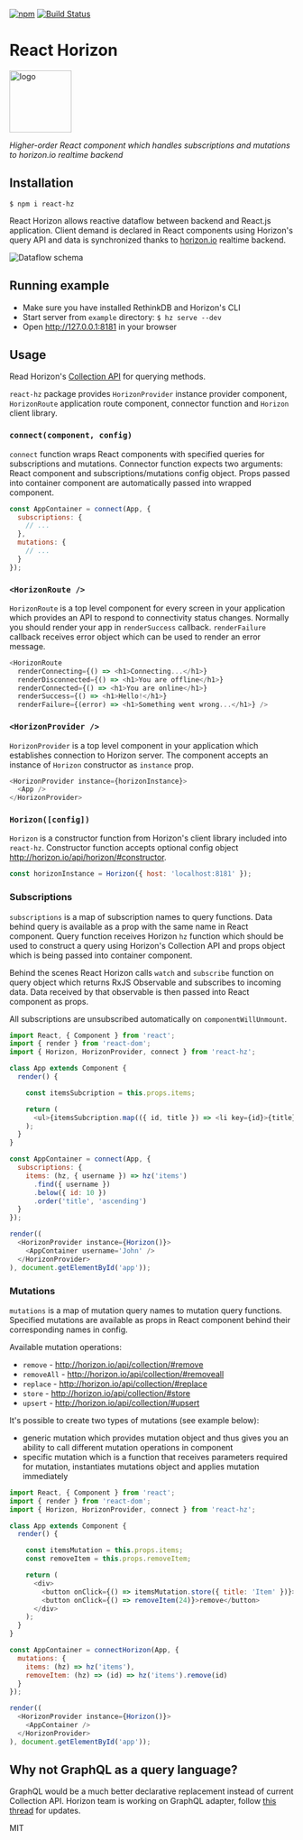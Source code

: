 [![npm](https://img.shields.io/npm/v/react-hz.svg?style=flat-square)](https://www.npmjs.com/package/react-hz)
[![Build Status](https://img.shields.io/travis/roman01la/react-horizon/master.svg?style=flat-square)](https://travis-ci.org/roman01la/react-horizon)

# React Horizon

<img src="logo.png" width="110" height="110" alt="logo" />

*Higher-order React component which handles subscriptions and mutations to horizon.io realtime backend*

## Installation
```
$ npm i react-hz
```

React Horizon allows reactive dataflow between backend and React.js application. Client demand is declared in React components using Horizon's query API and data is synchronized thanks to [horizon.io](http://horizon.io/) realtime backend.

![Dataflow schema](schema.png)

## Running example
- Make sure you have installed RethinkDB and Horizon's CLI
- Start server from `example` directory: `$ hz serve --dev`
- Open http://127.0.0.1:8181 in your browser

## Usage

Read Horizon's [Collection API](http://horizon.io/api/collection/) for querying methods.

`react-hz` package provides `HorizonProvider` instance provider component, `HorizonRoute` application route component, connector function and `Horizon` client library.

### `connect(component, config)`
`connect` function wraps React components with specified queries for subscriptions and mutations. Connector function expects two arguments: React component and subscriptions/mutations config object. Props passed into container component are automatically passed into wrapped component.
```js
const AppContainer = connect(App, {
  subscriptions: {
    // ...
  },
  mutations: {
    // ...
  }
});
```

### `<HorizonRoute />`
`HorizonRoute` is a top level component for every screen in your application which provides an API to respond to connectivity status changes.
Normally you should render your app in `renderSuccess` callback. `renderFailure` callback receives error object which can be used to render an error message.
```js
<HorizonRoute
  renderConnecting={() => <h1>Connecting...</h1>}
  renderDisconnected={() => <h1>You are offline</h1>}
  renderConnected={() => <h1>You are online</h1>}
  renderSuccess={() => <h1>Hello!</h1>}
  renderFailure={(error) => <h1>Something went wrong...</h1>} />
```

### `<HorizonProvider />`
`HorizonProvider` is a top level component in your application which establishes connection to Horizon server. The component accepts an instance of `Horizon` constructor as `instance` prop.
```js
<HorizonProvider instance={horizonInstance}>
  <App />
</HorizonProvider>
```

### `Horizon([config])`
`Horizon` is a constructor function from Horizon's client library included into `react-hz`. Constructor function accepts optional config object http://horizon.io/api/horizon/#constructor.
```js
const horizonInstance = Horizon({ host: 'localhost:8181' });
```

### Subscriptions

`subscriptions` is a map of subscription names to query functions. Data behind query is available as a prop with the same name in React component. Query function receives Horizon `hz` function which should be used to construct a query using Horizon's Collection API and props object which is being passed into container component.

Behind the scenes React Horizon calls `watch` and `subscribe` function on query object which returns RxJS Observable and subscribes to incoming data. Data received by that observable is then passed into React component as props.

All subscriptions are unsubscribed automatically on `componentWillUnmount`.

```js
import React, { Component } from 'react';
import { render } from 'react-dom';
import { Horizon, HorizonProvider, connect } from 'react-hz';

class App extends Component {
  render() {

    const itemsSubcription = this.props.items;

    return (
      <ul>{itemsSubcription.map(({ id, title }) => <li key={id}>{title}</li>)}</ul>
    );
  }
}

const AppContainer = connect(App, {
  subscriptions: {
    items: (hz, { username }) => hz('items')
      .find({ username })
      .below({ id: 10 })
      .order('title', 'ascending')
  }
});

render((
  <HorizonProvider instance={Horizon()}>
    <AppContainer username='John' />
  </HorizonProvider>
), document.getElementById('app'));
```

### Mutations

`mutations` is a map of mutation query names to mutation query functions. Specified mutations are available as props in React component behind their corresponding names in config.

Available mutation operations:
- `remove` - http://horizon.io/api/collection/#remove
- `removeAll` - http://horizon.io/api/collection/#removeall
- `replace` - http://horizon.io/api/collection/#replace
- `store` - http://horizon.io/api/collection/#store
- `upsert` - http://horizon.io/api/collection/#upsert

It's possible to create two types of mutations (see example below):
- generic mutation which provides mutation object and thus gives you an ability to call different mutation operations in component
- specific mutation which is a function that receives parameters required for mutation, instantiates mutations object and applies mutation immediately

```js
import React, { Component } from 'react';
import { render } from 'react-dom';
import { Horizon, HorizonProvider, connect } from 'react-hz';

class App extends Component {
  render() {

    const itemsMutation = this.props.items;
    const removeItem = this.props.removeItem;

    return (
      <div>
        <button onClick={() => itemsMutation.store({ title: 'Item' })}>add</button>
        <button onClick={() => removeItem(24)}>remove</button>
      </div>
    );
  }
}

const AppContainer = connectHorizon(App, {
  mutations: {
    items: (hz) => hz('items'),
    removeItem: (hz) => (id) => hz('items').remove(id)
  }
});

render((
  <HorizonProvider instance={Horizon()}>
    <AppContainer />
  </HorizonProvider>
), document.getElementById('app'));
```

## Why not GraphQL as a query language?
GraphQL would be a much better declarative replacement instead of current Collection API. Horizon team is working on GraphQL adapter, follow [this thread](https://github.com/rethinkdb/horizon/issues/125) for updates.

MIT
